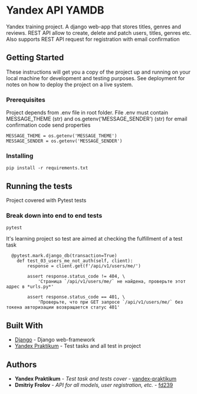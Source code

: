 # Yandex API YAMDB

Yandex training project. A django web-app that stores titles, genres and reviews. REST API allow to create, delete and patch users, titles, genres etc. Also supports REST API request for registration with email confirmation

## Getting Started

These instructions will get you a copy of the project up and running on your local machine for development and testing purposes. See deployment for notes on how to deploy the project on a live system.

### Prerequisites

Project depends from .env file in root folder. File .env must contain MESSAGE_THEME (str) and  os.getenv('MESSAGE_SENDER') (str) for email confirmation code send properties

```
MESSAGE_THEME = os.getenv('MESSAGE_THEME')
MESSAGE_SENDER = os.getenv('MESSAGE_SENDER')
```

### Installing

```
pip install -r requirements.txt
```

## Running the tests

Project covered with Pytest tests

### Break down into end to end tests

```
pytest
```
It's learning project so test are aimed at checking the fulfillment of a test task

```
  @pytest.mark.django_db(transaction=True)
    def test_03_users_me_not_auth(self, client):
        response = client.get(f'/api/v1/users/me/')

        assert response.status_code != 404, \
            'Страница `/api/v1/users/me/` не найдена, проверьте этот адрес в *urls.py*'

        assert response.status_code == 401, \
            'Проверьте, что при GET запросе `/api/v1/users/me/` без токена авторизации возвращается статус 401'
```

## Built With

* [Django](https://docs.djangoproject.com/en/3.1/) - Django web-framework
* [Yandex Praktikum](https://praktikum.yandex.ru/) - Test tasks and all test in project

## Authors

* **Yandex Praktikum** - *Test task and tests cover* - [yandex-praktikum](https://github.com/yandex-praktikum)
* **Dmitriy Frolov** - *API for all models, user registration, etc.* - [fd239](https://github.com/fd239)
